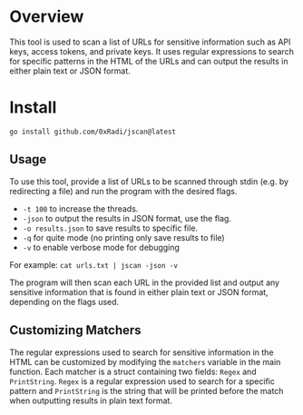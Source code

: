 # Overview
This tool is used to scan a list of URLs for sensitive information such as API keys, access tokens, and private keys. It uses regular expressions to search for specific patterns in the HTML of the URLs and can output the results in either plain text or JSON format.

# Install
```
go install github.com/0xRadi/jscan@latest
```

## Usage
To use this tool, provide a list of URLs to be scanned through stdin (e.g. by redirecting a file) and run the program with the desired flags.
- `-t 100` to increase the threads.
- `-json` to output the results in JSON format, use the flag.
- `-o results.json` to save results to specific file.
- `-q` for quite mode (no printing only save results to file)
- `-v` to enable verbose mode for debugging

For example:
`cat urls.txt | jscan -json -v`




The program will then scan each URL in the provided list and output any sensitive information that is found in either plain text or JSON format, depending on the flags used.

## Customizing Matchers
The regular expressions used to search for sensitive information in the HTML can be customized by modifying the `matchers` variable in the main function. Each matcher is a struct containing two fields: `Regex` and `PrintString`. `Regex` is a regular expression used to search for a specific pattern and `PrintString` is the string that will be printed before the match when outputting results in plain text format.
